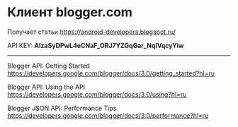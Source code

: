 # Клиент blogger.com

Получает статьи https://android-developers.blogspot.ru/

API KEY: **AIzaSyDPwL4eCNaF_ORJ7YZGqGar_NqlVqcyYiw**

----

Blogger API: Getting Started
https://developers.google.com/blogger/docs/3.0/getting_started?hl=ru

Blogger API: Using the API
https://developers.google.com/blogger/docs/3.0/using?hl=ru

Blogger JSON API: Performance Tips
https://developers.google.com/blogger/docs/3.0/performance?hl=ru